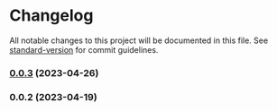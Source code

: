 # Changelog

All notable changes to this project will be documented in this file. See [standard-version](https://github.com/conventional-changelog/standard-version) for commit guidelines.

### [0.0.3](https://github.com/SethEden/hayd-CAF/compare/v0.0.2...v0.0.3) (2023-04-26)

### 0.0.2 (2023-04-19)
